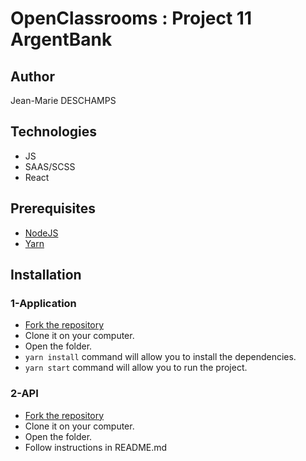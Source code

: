 

# OpenClassrooms : Project 11 ArgentBank

## Author

Jean-Marie DESCHAMPS 

## Technologies

* JS
* SAAS/SCSS
* React


## Prerequisites

* [NodeJS](https://nodejs.org/en/)
* [Yarn](https://yarnpkg.com/) 

## Installation


### 1-Application

* [Fork the repository](https://https://github.com/jim294/ArgentBank-website)
* Clone it on your computer.
* Open the folder.
* ```yarn install``` command will allow you to install the dependencies.
* ```yarn start``` command will allow you to run the project.


### 2-API

* [Fork the repository](https://https://github.com/OpenClassrooms-Student-Center/Project-10-Bank-API)
* Clone it on your computer.
* Open the folder.
* Follow instructions in README.md


